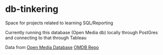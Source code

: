 # db-tinkering
Space for projects related to learning SQL/Reporting

Currently running this database (Open Media db) locally through PostGres and connecting to that through Tableau

Data from [Open Media Database](https://www.omdb.org/content/About)
[OMDB Repo](https://github.com/df7cb/omdb-postgresql)
